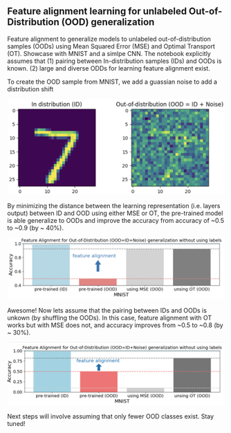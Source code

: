 ## Feature alignment learning for unlabeled Out-of-Distribution (OOD) generalization 

Feature alignment to generalize models to unlabeled out-of-distribution samples (OODs) using Mean Squared Error (MSE) and Optimal Transport (OT). Showcase with MNIST and a simlpe CNN. The notebook explicitly assumes that (1) pairing between In-distribution samples (IDs) and OODs is known. (2) large and diverse ODDs for learning feature alignment exist.


To create the OOD sample from MNIST, we add a guassian noise to add a distribution shift


![](./samples.png)


By minimizing the distance between the learning representation (i.e. layers output) between ID and OOD using either MSE or OT, the pre-trained model is able generalize to OODs and improve the accuracy from accuracy of ~0.5 to ~0.9 (by ~ 40%).


![](./results_paired.png)


Awesome! Now lets assume that the pairing between IDs and OODs is unkown (by shuffling the OODs). In this case, feature alignment with OT works but with MSE does not, and accuracy improves from ~0.5 to ~0.8 (by ~ 30%). 

![](./results_unpaired.png)

Next steps will involve assuming that only fewer OOD classes exist. Stay tuned!



